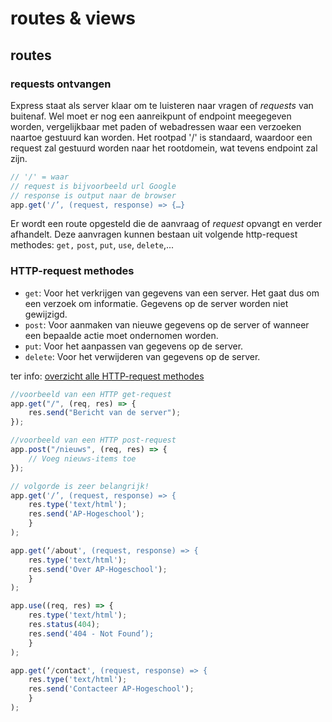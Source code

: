 # routes & views

## routes

### requests ontvangen

Express staat als server klaar om te luisteren naar vragen of _requests_ van buitenaf. Wel moet er nog een aanreikpunt of endpoint meegegeven worden, vergelijkbaar met paden of webadressen waar een verzoeken naartoe gestuurd kan worden. Het rootpad '/' is standaard, waardoor een request zal gestuurd worden naar het rootdomein, wat tevens endpoint zal zijn.

```javascript
// '/' = waar
// request is bijvoorbeeld url Google
// response is output naar de browser
app.get('/’, (request, response) => {…}
```

Er wordt een route opgesteld die de aanvraag of _request_ opvangt en verder afhandelt. Deze aanvragen kunnen bestaan uit volgende http-request methodes: `get,` `post`, `put`, `use`, `delete`,...

### HTTP-request methodes

* `get`: Voor het verkrijgen van gegevens van een server. Het gaat dus om een verzoek om informatie. Gegevens op de server worden niet gewijzigd.
* `post`: Voor aanmaken van nieuwe gegevens op de server of wanneer een bepaalde actie moet ondernomen worden.
* `put`: Voor het aanpassen van gegevens op de server.
* `delete`: Voor het verwijderen van gegevens op de server.

ter info: [overzicht alle HTTP-request methodes](https://developer.mozilla.org/en-US/docs/Web/HTTP/Methods)

```javascript
//voorbeeld van een HTTP get-request
app.get("/", (req, res) => {
    res.send("Bericht van de server");
});

//voorbeeld van een HTTP post-request
app.post("/nieuws", (req, res) => {
    // Voeg nieuws-items toe
});
```

```javascript
// volgorde is zeer belangrijk!
app.get('/’, (request, response) => {
    res.type('text/html');
    res.send('AP-Hogeschool');
    }
);

app.get(‘/about', (request, response) => {
    res.type('text/html');
    res.send('Over AP-Hogeschool');
    }
);

app.use((req, res) => {
    res.type('text/html');
    res.status(404);
    res.send('404 - Not Found’);
    }
);

app.get(‘/contact', (request, response) => {
    res.type('text/html');
    res.send('Contacteer AP-Hogeschool');
    }
);
```

 

